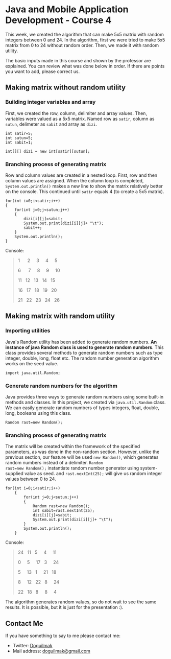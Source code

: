 
# Java and Mobile Application Development - Course 4

This week, we created the algorithm that can make 5x5 matrix with random integers between 0 and 24. In the algorithm, first we were tried to make 5x5 matrix from 0 to 24 without random order. Then, we made it with random utility.

The basic inputs made in this course and shown by the professor are explained. You can review what was done below in order. If there are points you want to add, please correct us.


## Making matrix without random utility

###	Building integer variables and array

First, we created the row, column, delimiter and array values. Then, variables were valued as a 5x5 matrix. Named row as `satir`, column as `sutun`, delimeter as `sabit` and array as `dizi`.

	int satir=5;
	int sutun=5;
	int sabit=1;
		
	int[][] dizi = new int[satir][sutun];

### Branching process of generating matrix

Row and column values are created in a nested loop. First, row and then column values are assigned. When the column loop is completed, <code>System.out.println()</code> makes a new line to show the matrix relatively better on the console. This continued until `satir` equals 4 (to create a 5x5 matrix).


	for(int i=0;i<satir;i++)
	{
		for(int j=0;j<sutun;j++)
		{
			dizi[i][j]=sabit;
			System.out.print(dizi[i][j]+ "\t");
			sabit++;			
		}
		System.out.println();	
	}

Console:

> 1 &nbsp;&nbsp;&nbsp;&nbsp;&nbsp;2 &nbsp;&nbsp;&nbsp;&nbsp;3 &nbsp;&nbsp;&nbsp;&nbsp;4 &nbsp;&nbsp;&nbsp;&nbsp;5
> 
> 6 &nbsp;&nbsp;&nbsp;&nbsp;&nbsp;7 &nbsp;&nbsp;&nbsp;&nbsp;8 &nbsp;&nbsp;&nbsp;&nbsp;9 &nbsp;&nbsp;&nbsp;&nbsp;10
> 
> 11 &nbsp;&nbsp;12 &nbsp;&nbsp;13 &nbsp;&nbsp;14 &nbsp;&nbsp;15
> 
> 16 &nbsp;&nbsp;17 &nbsp;&nbsp;18 &nbsp;&nbsp;19 &nbsp;&nbsp;20
> 
> 21 &nbsp;&nbsp;22 &nbsp;&nbsp;23 &nbsp;&nbsp;24 &nbsp;&nbsp;26


## Making matrix with random utility

### Importing utilities

Java's Random utility has been added to generate random numbers. **An instance of java Random class is used to generate random numbers**. This class provides several methods to generate random numbers such as type integer, double, long, float etc. The random number generation algorithm works on the seed value.

    import java.util.Random;

### Generate random numbers for the algorithm

Java provides three ways to generate random numbers using some built-in methods and classes. In this project, we created via <code>java.util.Random</code> class. We can easily generate random numbers of types integers, float, double, long, booleans using this class. 
    
	Random rast=new Random();

### Branching process of generating matrix

The matrix will be created within the framework of the specified parameters, as was done in the non-random section. However, unlike the previous section, our feature will be used <code>new Random()</code>, which generates random numbers instead of a delimiter. <code>Random rast=new Random();</code> instantiate random number generator using system-supplied value as seed. and <code>rast.nextInt(25);</code> will give us random integer values between 0 to 24.

	for(int i=0;i<satir;i++)
		{
			for(int j=0;j<sutun;j++)
			{
				Random rast=new Random();
				int sabit=rast.nextInt(25);
				dizi[i][j]=sabit;
				System.out.print(dizi[i][j]+ "\t");
			}
			System.out.println();
		}

Console:

> 24 &nbsp;&nbsp;11 &nbsp;&nbsp;5 &nbsp;&nbsp;&nbsp;&nbsp;4 &nbsp;&nbsp;&nbsp;&nbsp;11
> 
> 0 &nbsp;&nbsp;&nbsp;&nbsp;5 &nbsp;&nbsp;&nbsp;&nbsp;17 &nbsp;&nbsp;3 &nbsp;&nbsp;&nbsp;&nbsp;24
> 
> 5 &nbsp;&nbsp;&nbsp;&nbsp;13 &nbsp;&nbsp;1 &nbsp;&nbsp;&nbsp;&nbsp;21 &nbsp;&nbsp;18
> 
> 8 &nbsp;&nbsp;&nbsp;&nbsp;12 &nbsp;&nbsp;22 &nbsp;&nbsp;8 &nbsp;&nbsp;&nbsp;&nbsp;24
> 
> 22  &nbsp;&nbsp;18 &nbsp;&nbsp;8 &nbsp;&nbsp;&nbsp;&nbsp;8 &nbsp;&nbsp;&nbsp;&nbsp;4

The algorithm generates random values, so do not wait to see the same results. It is possible, but it is just for the presentation :).


## Contact Me

If you have something to say to me please contact me: 

 - Twitter: [Doguilmak](https://twitter.com/Doguilmak) 
 - Mail address: doguilmak@gmail.com

